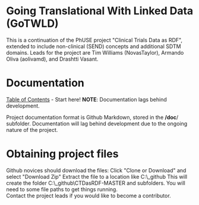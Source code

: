# Going Translational With Linked Data (GoTWLD) 
This is a continuation of the PhUSE project "Clinical Trials Data as RDF", extended to include non-clinical (SEND) concepts and additional SDTM domains. Leads for the project are Tim Williams (NovasTaylor), Armando Oliva (aolivamd), and Drashtti Vasant.

# Documentation
[Table of Contents](doc/TableOfContents.md) - Start here!  **NOTE**: Documentation lags behind development.  

Project documentation format is Github Markdown, stored in the **/doc**/ subfolder. Documentation will lag behind development due to the ongoing nature of the project.

# Obtaining project files
Github novices should download the files: 
Click "Clone or Download" and select "Download Zip"
Extract the file to a location like  C:\\_github
This will create the folder C:\\_github\\CTDasRDF-MASTER and subfolders. You will need to some file paths to get things running.   
Contact the project leads if you would like to become a contributor.
